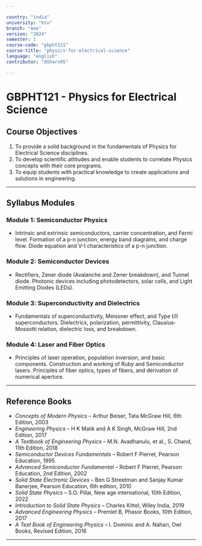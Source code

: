 ```yaml
---

country: "india"
university: "ktu"
branch: "eee"
version: "2024"
semester: 1
course-code: "gbpht121"
course-title: "physics-for-electrical-science"
language: "english"
contributor: "@Sharx05"

---
```


# GBPHT121 - Physics for Electrical Science

## Course Objectives

1.  To provide a solid background in the fundamentals of Physics for Electrical Science disciplines.
2.  To develop scientific attitudes and enable students to correlate Physics concepts with their core programs.
3.  To equip students with practical knowledge to create applications and solutions in engineering.

---

## Syllabus Modules

### Module 1: Semiconductor Physics

-   Intrinsic and extrinsic semiconductors, carrier concentration, and Fermi level. Formation of a p-n junction, energy band diagrams, and charge flow. Diode equation and V-I characteristics of a p-n junction.

### Module 2: Semiconductor Devices

-   Rectifiers, Zener diode (Avalanche and Zener breakdown), and Tunnel diode. Photonic devices including photodetectors, solar cells, and Light Emitting Diodes (LEDs).

### Module 3: Superconductivity and Dielectrics

-   Fundamentals of superconductivity, Meissner effect, and Type I/II superconductors. Dielectrics, polarization, permittivity, Clausius-Mossotti relation, dielectric loss, and breakdown.

### Module 4: Laser and Fiber Optics

-   Principles of laser operation, population inversion, and basic components. Construction and working of Ruby and Semiconductor lasers. Principles of fiber optics, types of fibers, and derivation of numerical aperture.

---

## Reference Books

-   *Concepts of Modern Physics* – Arthur Beiser, Tata McGraw Hill, 6th Edition, 2003
-   *Engineering Physics* – H K Malik and A K Singh, McGraw Hill, 2nd Edition, 2017
-   *A Textbook of Engineering Physics* – M.N. Avadhanulu, et al., S. Chand, 11th Edition, 2018
-   *Semiconductor Devices Fundamentals* – Robert F Pierret, Pearson Education, 1995
-   *Advanced Semiconductor Fundamental* – Robert F Pierret, Pearson Education, 2nd Edition, 2002
-   *Solid State Electronic Devices* – Ben G Streetman and Sanjay Kumar Banerjee, Pearson Education, 6th edition, 2010
-   *Solid State Physics* – S.O. Pillai, New age international, 10th Edition, 2022
-   *Introduction to Solid State Physics* – Charles Kittel, Wiley India, 2019
-   *Advanced Engineering Physics* – Premlet B, Phasor Books, 10th Edition, 2017
-   *A Text Book of Engineering Physics* – I. Dominic and A. Nahari, Owl Books, Revised Edition, 2016

---
